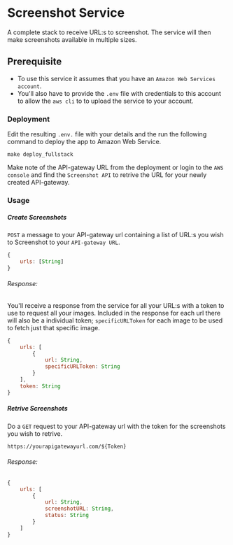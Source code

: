 # Screenshot Service
A complete stack to receive URL:s to screenshot. The service will then make screenshots available in multiple sizes.

## Prerequisite
* To use this service it assumes that you have an `Amazon Web Services account`.
* You'll also have to provide the `.env` file with credentials to this account to allow the `aws cli` to to upload the service to your account.

### Deployment
Edit the resulting `.env.` file with your details and the run the following command to deploy the app to Amazon Web Service.
```shell
make deploy_fullstack
```
Make note of the API-gateway URL from the deployment or login to the `AWS console` and find the `Screenshot API` to retrive the URL for your newly created API-gateway.

### Usage
##### Create Screenshots
`POST` a message to your API-gateway url containing a list of URL:s you wish to Screenshot to your `API-gateway URL`.

```javascript
{
    urls: [String]
}
```
###### Response:
You'll receive a response from the service for all your URL:s with a token to use to request all your images. Included in the response for each url there will also be a individual token; `specificURLToken` for each image to be used to fetch just that specific image.

```javascript
{
    urls: [
        {
            url: String,
            specificURLToken: String
        }
    ],
    token: String
}
```
##### Retrive Screenshots

Do a `GET` request to your API-gateway url with the token for the screenshots you wish to retrive.

`https://yourapigatewayurl.com/${Token}`

###### Response:
```javascript
{
    urls: [
        {
            url: String,
            screenshotURL: String,
            status: String
        }
    ]
}
```

